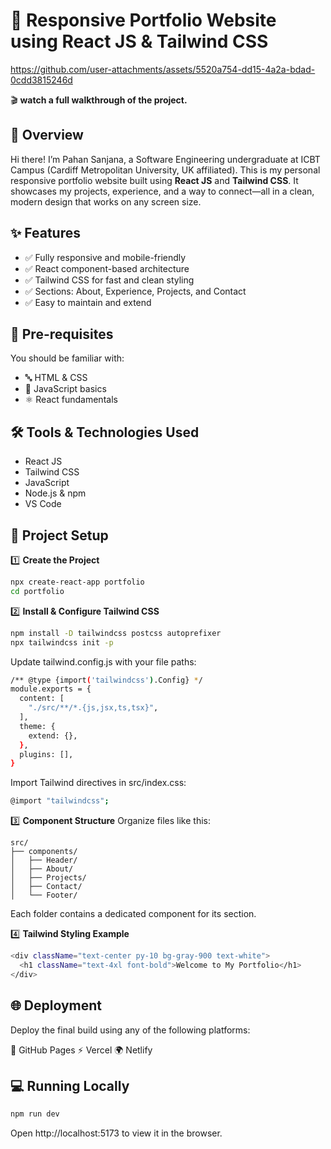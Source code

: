 # 🚀 Responsive Portfolio Website using React JS & Tailwind CSS




https://github.com/user-attachments/assets/5520a754-dd15-4a2a-bdad-0cdd3815246d

🎬 **watch a full walkthrough of the project.**

## 📖 Overview

Hi there! I’m Pahan Sanjana, a Software Engineering undergraduate at ICBT Campus (Cardiff Metropolitan University, UK affiliated). This is my personal responsive portfolio website built using **React JS** and **Tailwind CSS**. It showcases my projects, experience, and a way to connect—all in a clean, modern design that works on any screen size.

## ✨ Features

- ✅ Fully responsive and mobile-friendly
- ✅ React component-based architecture
- ✅ Tailwind CSS for fast and clean styling
- ✅ Sections: About, Experience, Projects, and Contact
- ✅ Easy to maintain and extend

## 🧠 Pre-requisites

You should be familiar with:

- 🔤 HTML & CSS
- 🧠 JavaScript basics
- ⚛️ React fundamentals

## 🛠 Tools & Technologies Used

- React JS
- Tailwind CSS
- JavaScript
- Node.js & npm
- VS Code

## 🚧 Project Setup

1️⃣ **Create the Project**
```bash
npx create-react-app portfolio
cd portfolio
```
2️⃣  **Install & Configure Tailwind CSS**
```bash
npm install -D tailwindcss postcss autoprefixer
npx tailwindcss init -p
```
Update tailwind.config.js with your file paths:
```bash
/** @type {import('tailwindcss').Config} */
module.exports = {
  content: [
    "./src/**/*.{js,jsx,ts,tsx}",
  ],
  theme: {
    extend: {},
  },
  plugins: [],
}

```
Import Tailwind directives in src/index.css:
```bash
@import "tailwindcss";
```

3️⃣ **Component Structure**
Organize files like this:
```plaintext
src/
├── components/
│   ├── Header/
│   ├── About/
│   ├── Projects/
│   ├── Contact/
│   └── Footer/
```
Each folder contains a dedicated component for its section.

4️⃣ **Tailwind Styling Example**
```bash
<div className="text-center py-10 bg-gray-900 text-white">
  <h1 className="text-4xl font-bold">Welcome to My Portfolio</h1>
</div>
```

## 🌐 Deployment
Deploy the final build using any of the following platforms:

🔗 GitHub Pages
⚡ Vercel
🌍 Netlify

## 💻 Running Locally
```bash
npm run dev
```
Open http://localhost:5173 to view it in the browser.
